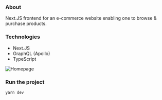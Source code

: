 
### About
Next.JS frontend for an e-commerce website enabling one to browse & purchase products.

### Technologies
- Next.JS
- GraphQL (Apollo)
- TypeScript

![Homepage](https://github.com/user-attachments/assets/33c3e526-17be-499d-8edd-6b7f89f8320c)

### Run the project
```bash
yarn dev
```
